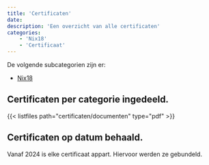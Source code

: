 ```yaml
---
title: 'Certificaten'
date: 
description: 'Een overzicht van alle certificaten'
categories:
    - 'Nix18'
    - 'Certificaat'
---
```

De volgende subcategorien zijn er:
- [Nix18](#Nix18)
## Certificaten per categorie ingedeeld.
{{< listfiles path="certificaten/documenten" type="pdf" >}}

## Certificaten op datum behaald.
Vanaf 2024 is elke certificaat appart. Hiervoor werden ze gebundeld.